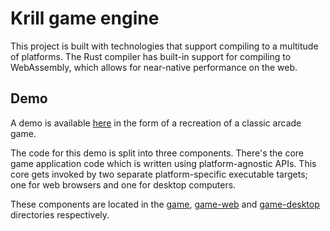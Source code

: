 # Krill game engine
This project is built with technologies that support compiling to a multitude of platforms. The Rust compiler has built-in support for compiling to WebAssembly, which allows for near-native performance on the web.

## Demo
A demo is available [here](https://boothwhack.github.io/krill-engine/) in the form of a recreation of a classic arcade game.

The code for this demo is split into three components. There's the core game application code which is written using platform-agnostic APIs. This core gets invoked by two separate platform-specific executable targets; one for web browsers and one for desktop computers.

These components are located in the [game](game), [game-web](game-web) and [game-desktop](game-desktop) directories respectively.